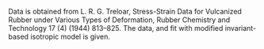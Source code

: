 Data is obtained from L. R. G. Treloar, Stress-Strain Data for Vulcanized Rubber under Various Types of Deformation, Rubber Chemistry and Technology 17 (4) (1944) 813–825.
The data, and fit with modified invariant-based isotropic model is given.
